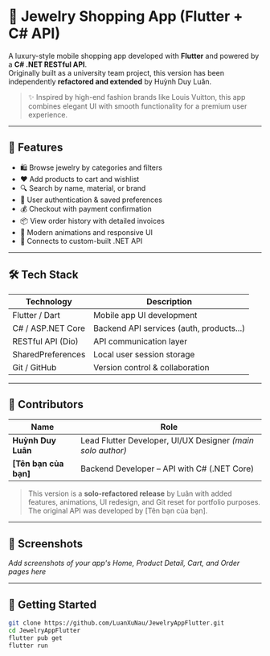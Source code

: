 # 💎 Jewelry Shopping App (Flutter + C# API)

A luxury-style mobile shopping app developed with **Flutter** and powered by a **C# .NET RESTful API**.  
Originally built as a university team project, this version has been independently **refactored and extended** by Huỳnh Duy Luân.

> ✨ Inspired by high-end fashion brands like Louis Vuitton, this app combines elegant UI with smooth functionality for a premium user experience.

---

## 📱 Features

- 🛍️ Browse jewelry by categories and filters
- ❤️ Add products to cart and wishlist
- 🔍 Search by name, material, or brand
- 👤 User authentication & saved preferences
- 💰 Checkout with payment confirmation
- 📦 View order history with detailed invoices
- 🎨 Modern animations and responsive UI
- 🔗 Connects to custom-built .NET API

---

## 🛠️ Tech Stack

| Technology           | Description                            |
|----------------------|----------------------------------------|
| Flutter / Dart       | Mobile app UI development              |
| C# / ASP.NET Core    | Backend API services (auth, products...)|
| RESTful API (Dio)    | API communication layer                |
| SharedPreferences    | Local user session storage             |
| Git / GitHub         | Version control & collaboration        |

---

## 👥 Contributors

| Name                | Role                                         |
|---------------------|----------------------------------------------|
| **Huỳnh Duy Luân**  | Lead Flutter Developer, UI/UX Designer *(main solo author)* |
| **[Tên bạn của bạn]** | Backend Developer – API with C# (.NET Core) |

> This version is a **solo-refactored release** by Luân with added features, animations, UI redesign, and Git reset for portfolio purposes. The original API was developed by [Tên bạn của bạn].

---

## 📸 Screenshots

_Add screenshots of your app's Home, Product Detail, Cart, and Order pages here_

---

## 🚀 Getting Started

```bash
git clone https://github.com/LuanXuNau/JewelryAppFlutter.git
cd JewelryAppFlutter
flutter pub get
flutter run
